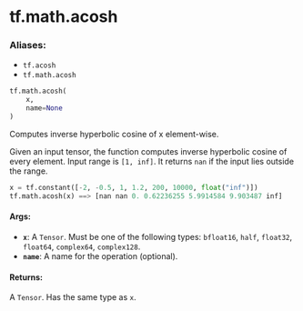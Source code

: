 <div itemscope itemtype="http://developers.google.com/ReferenceObject">
<meta itemprop="name" content="tf.math.acosh" />
<meta itemprop="path" content="Stable" />
</div>

# tf.math.acosh

### Aliases:

* `tf.acosh`
* `tf.math.acosh`

``` python
tf.math.acosh(
    x,
    name=None
)
```

Computes inverse hyperbolic cosine of x element-wise.

Given an input tensor, the function computes inverse hyperbolic cosine of every element.
Input range is `[1, inf]`. It returns `nan` if the input lies outside the range.

```python
x = tf.constant([-2, -0.5, 1, 1.2, 200, 10000, float("inf")])
tf.math.acosh(x) ==> [nan nan 0. 0.62236255 5.9914584 9.903487 inf]
```

#### Args:

* <b>`x`</b>: A `Tensor`. Must be one of the following types: `bfloat16`, `half`, `float32`, `float64`, `complex64`, `complex128`.
* <b>`name`</b>: A name for the operation (optional).


#### Returns:

A `Tensor`. Has the same type as `x`.